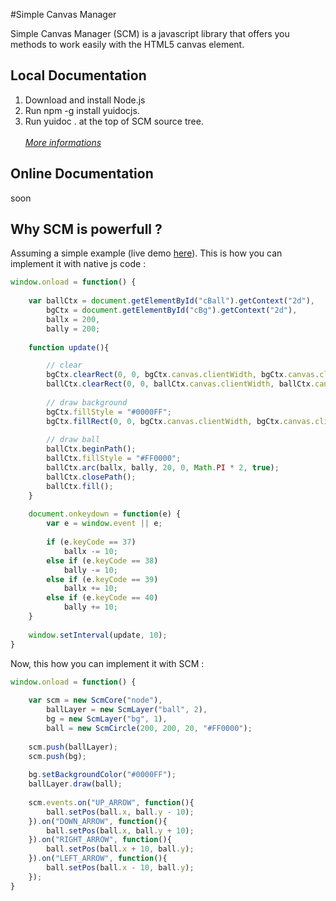 #Simple Canvas Manager

Simple Canvas Manager (SCM) is a javascript library that offers you methods to work easily with the HTML5 canvas element.

Local Documentation
-------------------

1) Download and install Node.js<br />
2) Run npm -g install yuidocjs.<br />
3) Run yuidoc . at the top of SCM source tree.<br /><br />
<a target="_blank" href="http://yui.github.com/yuidoc/"><I>More informations</I></a>

Online Documentation
--------------------

soon


Why SCM is powerfull ?
----------------------

Assuming a simple example (live demo <a href="#">here</a>).
This is how you can implement it with native js code :

```js
window.onload = function() {
	
	var ballCtx = document.getElementById("cBall").getContext("2d"),
		bgCtx = document.getElementById("cBg").getContext("2d"),
		ballx = 200,
		bally = 200;
	
	function update(){

		// clear
		bgCtx.clearRect(0, 0, bgCtx.canvas.clientWidth, bgCtx.canvas.clientHeight);
		ballCtx.clearRect(0, 0, ballCtx.canvas.clientWidth, ballCtx.canvas.clientHeight);
		
		// draw background
		bgCtx.fillStyle = "#0000FF";
		bgCtx.fillRect(0, 0, bgCtx.canvas.clientWidth, bgCtx.canvas.clientHeight);
	
		// draw ball
		ballCtx.beginPath();
		ballCtx.fillStyle = "#FF0000";
		ballCtx.arc(ballx, bally, 20, 0, Math.PI * 2, true);
		ballCtx.closePath();
		ballCtx.fill();
	}
	
	document.onkeydown = function(e) {
	 	var e = window.event || e;
		
		if (e.keyCode == 37)
			ballx -= 10;
		else if (e.keyCode == 38)
			bally -= 10;
		else if (e.keyCode == 39)
			ballx += 10;
		else if (e.keyCode == 40)
			bally += 10;
	}
	
	window.setInterval(update, 10);
}
```

Now, this how you can implement it with SCM :

```js
window.onload = function() {
	
	var scm = new ScmCore("node"),
		ballLayer = new ScmLayer("ball", 2),
		bg = new ScmLayer("bg", 1),
		ball = new ScmCircle(200, 200, 20, "#FF0000");
		
	scm.push(ballLayer);
	scm.push(bg);
	
	bg.setBackgroundColor("#0000FF");
	ballLayer.draw(ball);
	
	scm.events.on("UP_ARROW", function(){
		ball.setPos(ball.x, ball.y - 10);
	}).on("DOWN_ARROW", function(){
		ball.setPos(ball.x, ball.y + 10);
	}).on("RIGHT_ARROW", function(){
		ball.setPos(ball.x + 10, ball.y);
	}).on("LEFT_ARROW", function(){
		ball.setPos(ball.x - 10, ball.y);
	});
}
```